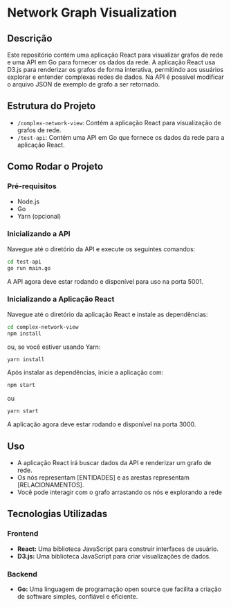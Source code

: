# Network Graph Visualization

## Descrição

Este repositório contém uma aplicação React para visualizar grafos de rede e uma API em Go para fornecer os dados da rede. A aplicação React usa D3.js para renderizar os grafos de forma interativa, permitindo aos usuários explorar e entender complexas redes de dados. Na API é possível modificar o arquivo JSON de exemplo de grafo a ser retornado.

## Estrutura do Projeto

- `/complex-network-view`: Contém a aplicação React para visualização de grafos de rede.
- `/test-api`: Contém uma API em Go que fornece os dados da rede para a aplicação React.

## Como Rodar o Projeto

### Pré-requisitos

- Node.js
- Go
- Yarn (opcional)

### Inicializando a API

Navegue até o diretório da API e execute os seguintes comandos:

```sh
cd test-api
go run main.go
```

A API agora deve estar rodando e disponível para uso na porta 5001.

### Inicializando a Aplicação React

Navegue até o diretório da aplicação React e instale as dependências:

```sh
cd complex-network-view
npm install
```

ou, se você estiver usando Yarn:

```sh
yarn install
```

Após instalar as dependências, inicie a aplicação com:

```sh
npm start
```

ou

```sh
yarn start
```

A aplicação agora deve estar rodando e disponível na porta 3000.

## Uso

- A aplicação React irá buscar dados da API e renderizar um grafo de rede.
- Os nós representam [ENTIDADES] e as arestas representam [RELACIONAMENTOS].
- Você pode interagir com o grafo arrastando os nós e explorando a rede

## Tecnologias Utilizadas

### Frontend
- **React:** Uma biblioteca JavaScript para construir interfaces de usuário.
- **D3.js:** Uma biblioteca JavaScript para criar visualizações de dados.

### Backend
- **Go:** Uma linguagem de programação open source que facilita a criação de software simples, confiável e eficiente.
